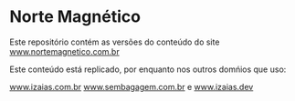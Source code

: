 # Norte Magnético
Este repositório contém as versões do conteúdo do site www.nortemagnetico.com.br

Este conteúdo está replicado, por enquanto nos outros domńios que uso:

www.izaias.com.br
www.sembagagem.com.br e 
www.izaias.dev 
